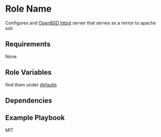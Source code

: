 Role Name
=========

Configures and [OpenBSD httpd](https://man.openbsd.org/httpd.8) server that serves as a mirror to apache solr

Requirements
------------

None

Role Variables
--------------

find them under [defaults](defaults/main.yml)

Dependencies
------------


Example Playbook
----------------

MIT
